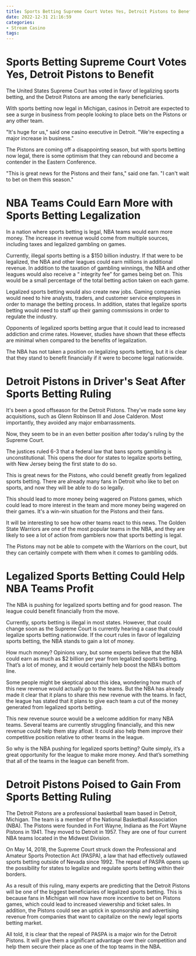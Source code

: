 ```yaml
---
title: Sports Betting Supreme Court Votes Yes, Detroit Pistons to Benefit
date: 2022-12-31 21:16:59
categories:
- Stream Casino
tags:
---
```



#  Sports Betting Supreme Court Votes Yes, Detroit Pistons to Benefit

The United States Supreme Court has voted in favor of legalizing sports betting, and the Detroit Pistons are among the early beneficiaries.

With sports betting now legal in Michigan, casinos in Detroit are expected to see a surge in business from people looking to place bets on the Pistons or any other team.

"It's huge for us," said one casino executive in Detroit. "We're expecting a major increase in business."

The Pistons are coming off a disappointing season, but with sports betting now legal, there is some optimism that they can rebound and become a contender in the Eastern Conference.

"This is great news for the Pistons and their fans," said one fan. "I can't wait to bet on them this season."

#  NBA Teams Could Earn More with Sports Betting Legalization

In a nation where sports betting is legal, NBA teams would earn more money. The increase in revenue would come from multiple sources, including taxes and legalized gambling on games.

Currently, illegal sports betting is a $150 billion industry. If that were to be legalized, the NBA and other leagues could earn millions in additional revenue. In addition to the taxation of gambling winnings, the NBA and other leagues would also receive a “ integrity fee” for games being bet on. This would be a small percentage of the total betting action taken on each game.

Legalized sports betting would also create new jobs. Gaming companies would need to hire analysts, traders, and customer service employees in order to manage the betting process. In addition, states that legalize sports betting would need to staff up their gaming commissions in order to regulate the industry.

Opponents of legalized sports betting argue that it could lead to increased addiction and crime rates. However, studies have shown that these effects are minimal when compared to the benefits of legalization.

The NBA has not taken a position on legalizing sports betting, but it is clear that they stand to benefit financially if it were to become legal nationwide.

#  Detroit Pistons in Driver's Seat After Sports Betting Ruling

It's been a good offseason for the Detroit Pistons. They've made some key acquisitions, such as Glenn Robinson III and Jose Calderon. Most importantly, they avoided any major embarrassments.

Now, they seem to be in an even better position after today's ruling by the Supreme Court.

The justices ruled 6-3 that a federal law that bans sports gambling is unconstitutional. This opens the door for states to legalize sports betting, with New Jersey being the first state to do so.

This is great news for the Pistons, who could benefit greatly from legalized sports betting. There are already many fans in Detroit who like to bet on sports, and now they will be able to do so legally.

This should lead to more money being wagered on Pistons games, which could lead to more interest in the team and more money being wagered on their games. It's a win-win situation for the Pistons and their fans.

It will be interesting to see how other teams react to this news. The Golden State Warriors are one of the most popular teams in the NBA, and they are likely to see a lot of action from gamblers now that sports betting is legal.

The Pistons may not be able to compete with the Warriors on the court, but they can certainly compete with them when it comes to gambling odds.

#  Legalized Sports Betting Could Help NBA Teams Profit

The NBA is pushing for legalized sports betting and for good reason. The league could benefit financially from the move.

Currently, sports betting is illegal in most states. However, that could change soon as the Supreme Court is currently hearing a case that could legalize sports betting nationwide. If the court rules in favor of legalizing sports betting, the NBA stands to gain a lot of money.

How much money? Opinions vary, but some experts believe that the NBA could earn as much as $2 billion per year from legalized sports betting. That’s a lot of money, and it would certainly help boost the NBA’s bottom line.

Some people might be skeptical about this idea, wondering how much of this new revenue would actually go to the teams. But the NBA has already made it clear that it plans to share this new revenue with the teams. In fact, the league has stated that it plans to give each team a cut of the money generated from legalized sports betting.

This new revenue source would be a welcome addition for many NBA teams. Several teams are currently struggling financially, and this new revenue could help them stay afloat. It could also help them improve their competitive position relative to other teams in the league.

So why is the NBA pushing for legalized sports betting? Quite simply, it’s a great opportunity for the league to make more money. And that’s something that all of the teams in the league can benefit from.

#  Detroit Pistons Poised to Gain From Sports Betting Ruling

The Detroit Pistons are a professional basketball team based in Detroit, Michigan. The team is a member of the National Basketball Association (NBA). The Pistons were founded in Fort Wayne, Indiana as the Fort Wayne Pistons in 1941. They moved to Detroit in 1957. They are one of four current NBA teams located in the Midwest Division.

On May 14, 2018, the Supreme Court struck down the Professional and Amateur Sports Protection Act (PASPA), a law that had effectively outlawed sports betting outside of Nevada since 1992. The repeal of PASPA opens up the possibility for states to legalize and regulate sports betting within their borders.

As a result of this ruling, many experts are predicting that the Detroit Pistons will be one of the biggest beneficiaries of legalized sports betting. This is because fans in Michigan will now have more incentive to bet on Pistons games, which could lead to increased viewership and ticket sales. In addition, the Pistons could see an uptick in sponsorship and advertising revenue from companies that want to capitalize on the newly legal sports betting market.

All told, it is clear that the repeal of PASPA is a major win for the Detroit Pistons. It will give them a significant advantage over their competition and help them secure their place as one of the top teams in the NBA.